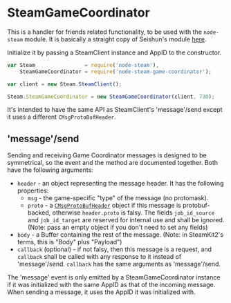 # SteamGameCoordinator

This is a handler for friends related functionality, to be used with the `node-steam` module. It is basically a straight copy of Seishun's module [here](https://github.com/seishun/node-steam/tree/master/lib/handlers/game_coordinator).

Initialize it by passing a SteamClient instance and AppID to the constructor.

```js
var Steam                = require('node-steam'),
    SteamGameCoordinator = require('node-steam-game-coordinator');

var client = new Steam.SteamClient();

Steam.SteamGameCoordinator = new SteamGameCoordinator(client, 730);
```

It's intended to have the same API as SteamClient's 'message'/send except it uses a different `CMsgProtoBufHeader`.

## 'message'/send

Sending and receiving Game Coordinator messages is designed to be symmetrical, so the event and the method are documented together. Both have the following arguments:

* `header` - an object representing the message header. It has the following properties:
  * `msg` - the game-specific "type" of the message (no protomask).
  * `proto` - a [`CMsgProtoBufHeader`](https://github.com/SteamRE/SteamKit/blob/master/Resources/Protobufs/dota/steammessages.proto) object if this message is protobuf-backed, otherwise `header.proto` is falsy. The fields `job_id_source` and `job_id_target` are reserved for internal use and shall be ignored. (Note: pass an empty object if you don't need to set any fields)
* `body` - a Buffer containing the rest of the message. (Note: in SteamKit2's terms, this is "Body" plus "Payload")
* `callback` (optional) - if not falsy, then this message is a request, and `callback` shall be called with any response to it instead of 'message'/send. `callback` has the same arguments as 'message'/send.

The 'message' event is only emitted by a SteamGameCoordinator instance if it was initialized with the same AppID as that of the incoming message. When sending a message, it uses the AppID it was initialized with.
